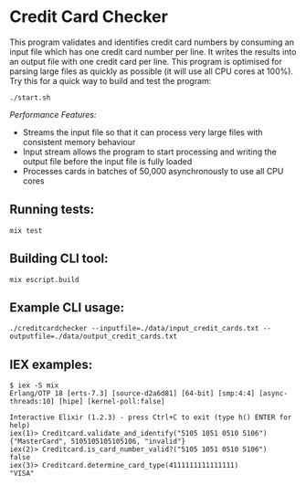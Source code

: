# Credit Card Checker

This program validates and identifies credit card numbers by consuming an input file which has one credit card number per line. It writes the results into an output file with one credit card per line. This program is optimised for parsing large files as quickly as possible (it will use all CPU cores at 100%). Try this for a quick way to build and test the program:
```
./start.sh
```

*Performance Features:*
- Streams the input file so that it can process very large files with consistent memory behaviour
- Input stream allows the program to start processing and writing the output file before the input file is fully loaded
- Processes cards in batches of 50,000 asynchronously to use all CPU cores

## Running tests:
```
mix test
```

## Building CLI tool:
```
mix escript.build
```

## Example CLI usage:
```
./creditcardchecker --inputfile=./data/input_credit_cards.txt --outputfile=./data/output_credit_cards.txt
```

## IEX examples:
```
$ iex -S mix
Erlang/OTP 18 [erts-7.3] [source-d2a6d81] [64-bit] [smp:4:4] [async-threads:10] [hipe] [kernel-poll:false]

Interactive Elixir (1.2.3) - press Ctrl+C to exit (type h() ENTER for help)
iex(1)> Creditcard.validate_and_identify("5105 1051 0510 5106")
{"MasterCard", 5105105105105106, "invalid"}
iex(2)> Creditcard.is_card_number_valid?("5105 1051 0510 5106")
false
iex(3)> Creditcard.determine_card_type(4111111111111111)
"VISA"
```
